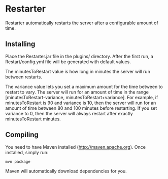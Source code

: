 Restarter
=========

Restarter automatically restarts the server after a configurable
amount of time.

Installing
----------

Place the Restarter.jar file in the plugins/ directory. After the
first run, a Restart/config.yml file will be generated with default
values.

The minutesToRestart value is how long in minutes the server will run
between restarts.

The variance value lets you set a maximum amount for the time between
to restart to vary. The server will run for an amount of time in the
range [minutesToRestart-variance, minutesToRestart+variance]. For
example, if minutesToRestart is 90 and variance is 10, then the server
will run for an amount of time between 80 and 100 minutes before
restarting. If you set variance to 0, then the server will always
restart after exactly minutesToRestart minutes.

Compiling
---------

You need to have Maven installed (http://maven.apache.org). Once
installed, simply run:

    mvn package
    
Maven will automatically download dependencies for you.

